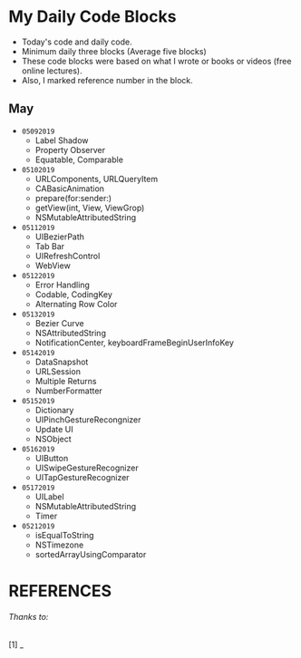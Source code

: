 # My Daily Code Blocks

* Today's code and daily code. 
* Minimum daily three blocks (Average five blocks)
* These code blocks were based on what I wrote or books or videos (free online lectures). 
* Also, I marked reference number in the block.
 

**May**
-  

* `05092019` 
	* Label Shadow
	* Property Observer
	* Equatable, Comparable  
* `05102019`
	* URLComponents, URLQueryItem
	* CABasicAnimation
	* prepare(for:sender:)
	* getView(int, View, ViewGrop)
	* NSMutableAttributedString
* `05112019`
	* UIBezierPath
	* Tab Bar 
	* UIRefreshControl
	* WebView
* `05122019`
	* Error Handling 
	* Codable, CodingKey
	* Alternating Row Color 
* `05132019`
	* Bezier Curve
	* NSAttributedString
	* NotificationCenter, keyboardFrameBeginUserInfoKey
* `05142019`
	* DataSnapshot
	* URLSession
	* Multiple Returns
	* NumberFormatter
* `05152019`
	* Dictionary
	* UIPinchGestureRecongnizer
	* Update UI
	* NSObject 
* `05162019`
	* UIButton
	* UISwipeGestureRecognizer
	* UITapGestureRecognizer 
* `05172019`
	* UILabel
	* NSMutableAttributedString
	* Timer 
* `05212019`
	* isEqualToString
	* NSTimezone
	* sortedArrayUsingComparator
	








# REFERENCES 

###### Thanks to: 

[1] _
